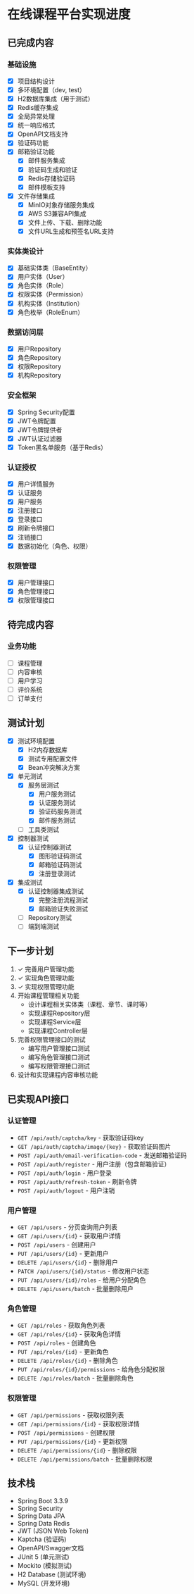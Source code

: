 # 在线课程平台实现进度

## 已完成内容

### 基础设施
- [x] 项目结构设计
- [x] 多环境配置（dev, test）
- [x] H2数据库集成（用于测试）
- [x] Redis缓存集成
- [x] 全局异常处理
- [x] 统一响应格式
- [x] OpenAPI文档支持
- [x] 验证码功能
- [x] 邮箱验证功能
  - [x] 邮件服务集成
  - [x] 验证码生成和验证
  - [x] Redis存储验证码
  - [x] 邮件模板支持
- [x] 文件存储集成
  - [x] MinIO对象存储服务集成
  - [x] AWS S3兼容API集成
  - [x] 文件上传、下载、删除功能
  - [x] 文件URL生成和预签名URL支持

### 实体类设计
- [x] 基础实体类（BaseEntity）
- [x] 用户实体（User）
- [x] 角色实体（Role）
- [x] 权限实体（Permission）
- [x] 机构实体（Institution）
- [x] 角色枚举（RoleEnum）

### 数据访问层
- [x] 用户Repository
- [x] 角色Repository
- [x] 权限Repository
- [x] 机构Repository

### 安全框架
- [x] Spring Security配置
- [x] JWT令牌配置
- [x] JWT令牌提供者
- [x] JWT认证过滤器
- [x] Token黑名单服务（基于Redis）

### 认证授权
- [x] 用户详情服务
- [x] 认证服务
- [x] 用户服务
- [x] 注册接口
- [x] 登录接口
- [x] 刷新令牌接口
- [x] 注销接口
- [x] 数据初始化（角色、权限）

### 权限管理
- [x] 用户管理接口
- [x] 角色管理接口
- [x] 权限管理接口

## 待完成内容

### 业务功能
- [ ] 课程管理
- [ ] 内容审核
- [ ] 用户学习
- [ ] 评价系统
- [ ] 订单支付

## 测试计划
- [x] 测试环境配置
  - [x] H2内存数据库
  - [x] 测试专用配置文件
  - [x] Bean冲突解决方案
- [x] 单元测试
  - [x] 服务层测试
    - [x] 用户服务测试
    - [x] 认证服务测试
    - [x] 验证码服务测试
    - [x] 邮件服务测试
  - [ ] 工具类测试
- [x] 控制器测试
  - [x] 认证控制器测试
    - [x] 图形验证码测试
    - [x] 邮箱验证码测试
    - [x] 注册登录测试
- [x] 集成测试
  - [x] 认证控制器集成测试
    - [x] 完整注册流程测试
    - [x] 邮箱验证失败测试
  - [ ] Repository测试
  - [ ] 端到端测试

## 下一步计划
1. ✓ 完善用户管理功能
2. ✓ 实现角色管理功能
3. ✓ 实现权限管理功能
4. 开始课程管理相关功能
   - 设计课程相关实体类（课程、章节、课时等）
   - 实现课程Repository层
   - 实现课程Service层
   - 实现课程Controller层
5. 完善权限管理接口的测试
   - 编写用户管理接口测试
   - 编写角色管理接口测试
   - 编写权限管理接口测试
6. 设计和实现课程内容审核功能

## 已实现API接口

### 认证管理
- `GET /api/auth/captcha/key` - 获取验证码key
- `GET /api/auth/captcha/image/{key}` - 获取验证码图片
- `POST /api/auth/email-verification-code` - 发送邮箱验证码
- `POST /api/auth/register` - 用户注册（包含邮箱验证）
- `POST /api/auth/login` - 用户登录
- `POST /api/auth/refresh-token` - 刷新令牌
- `POST /api/auth/logout` - 用户注销

### 用户管理
- `GET /api/users` - 分页查询用户列表
- `GET /api/users/{id}` - 获取用户详情
- `POST /api/users` - 创建用户
- `PUT /api/users/{id}` - 更新用户
- `DELETE /api/users/{id}` - 删除用户
- `PATCH /api/users/{id}/status` - 修改用户状态
- `PUT /api/users/{id}/roles` - 给用户分配角色
- `DELETE /api/users/batch` - 批量删除用户

### 角色管理
- `GET /api/roles` - 获取角色列表
- `GET /api/roles/{id}` - 获取角色详情
- `POST /api/roles` - 创建角色
- `PUT /api/roles/{id}` - 更新角色
- `DELETE /api/roles/{id}` - 删除角色
- `PUT /api/roles/{id}/permissions` - 给角色分配权限
- `DELETE /api/roles/batch` - 批量删除角色

### 权限管理
- `GET /api/permissions` - 获取权限列表
- `GET /api/permissions/{id}` - 获取权限详情
- `POST /api/permissions` - 创建权限
- `PUT /api/permissions/{id}` - 更新权限
- `DELETE /api/permissions/{id}` - 删除权限
- `DELETE /api/permissions/batch` - 批量删除权限

## 技术栈

- Spring Boot 3.3.9
- Spring Security
- Spring Data JPA
- Spring Data Redis
- JWT (JSON Web Token)
- Kaptcha (验证码)
- OpenAPI/Swagger文档
- JUnit 5 (单元测试)
- Mockito (模拟测试)
- H2 Database (测试环境)
- MySQL (开发环境) 